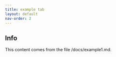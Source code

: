 ```yaml
---
title: example tab
layout: default
nav-order: 2
---
```

## Info
This content comes from the file /docs/example1.md.